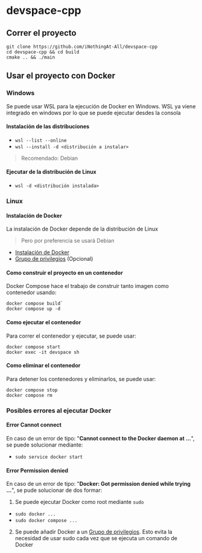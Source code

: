 # devspace-cpp
## Correr el proyecto
```
git clone https://github.com/iNothingAt-All/devspace-cpp
cd devspace-cpp && cd build
cmake .. && ./main 
```

## Usar el proyecto con Docker
### Windows
Se puede usar WSL para la ejecución de Docker en Windows. WSL ya viene integrado en windows por lo que se puede ejecutar desdes la consola
#### Instalación de las distribuciones
- `wsl --list --online`
- `wsl --install -d <distribución a instalar>`

> Recomendado: Debian

#### Ejecutar de la distribución de Linux 
- `wsl -d <distribución instalada>`

### Linux
#### Instalación de Docker
La instalación de Docker depende de la distribución de Linux
> Pero por preferencia se usará Debian
- [Instalación de Docker](https://docs.docker.com/engine/install/debian/)
- [Grupo de privilegios](https://docs.docker.com/engine/install/linux-postinstall/) (Opcional)

#### Como construir el proyecto en un contenedor
Docker Compose hace el trabajo de construir tanto imagen como contenedor usando:
```
docker compose build`
docker compose up -d
```
#### Como ejecutar el contenedor
Para correr el contenedor y ejecutar, se puede usar:
```
docker compose start
docker exec -it devspace sh
```

#### Como eliminar el contenedor
Para detener los contenedores y eliminarlos, se puede usar:
```
docker compose stop
docker compose rm
```

### Posibles errores al ejecutar Docker
#### Error Cannot connect
En caso de un error de tipo: "**Cannot connect to the Docker daemon at ...**", se puede solucionar mediante:
- `sudo service docker start`

#### Error Permission denied
En caso de un error de tipo: "**Docker: Got permission denied while trying ...**", se pude solucionar de dos formar:
1. Se puede ejecutar Docker como root mediante `sudo`
  - `sudo docker ...`
  - `sudo docker compose ...`

2. Se puede añadir Docker a un [Grupo de privilegios](https://docs.docker.com/engine/install/linux-postinstall/). Esto evita la necesidad de usar sudo cada vez que se ejecuta un comando de Docker
